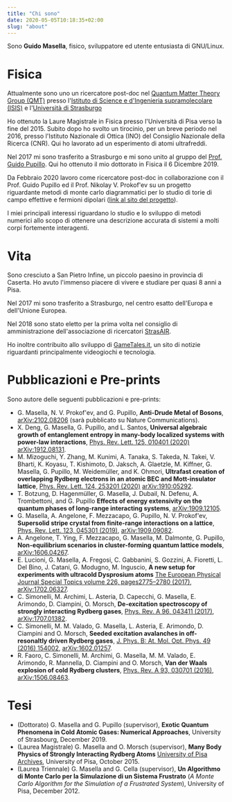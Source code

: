 ```yaml
---
title: "Chi sono"
date: 2020-05-05T10:18:35+02:00
slug: "about"
---
```


Sono **Guido Masella**, fisico, sviluppatore ed utente entusiasta di GNU/Linux.

# Fisica

Attualmente sono uno un ricercatore post-doc nel [Quantum Matter Theory Group (QMT)](https://qmtheory.fr) presso l'[Istituto di Science e d'Ingenieria supramolecolare (ISIS)](https://isis.unistra.fr) e l'[Università di Strasburgo](https://unistra.fr)

Ho ottenuto la Laure Magistrale in Fisica presso l'Università di Pisa verso la fine del 2015. Subito dopo ho svolto un tirocinio, per un breve periodo nel 2016, presso l'Istituto Nazionale di Ottica (INO)  del Consiglio Nazionale della Ricerca (CNR). Qui ho lavorato ad un esperimento di atomi ultrafreddi.

Nel 2017 mi sono trasferito a Strasburgo e mi sono unito al gruppo del [Prof.
Guido Pupillo](https://qmtheory.fr). Qui ho ottenuto il mio dottorato in
Fisica il 6 Dicembre 2019.

Da Febbraio 2020 lavoro come ricercatore post-doc in collaborazione con il
Prof. Guido Pupillo ed il Prof. Nikolay V. Prokof'ev su un progetto
riguardante metodi di monte carlo diagrammatici per lo studio di torie di
campo effettive e fermioni dipolari ([link al sito del
progetto](http://www.usias.fr/en/fellows/2019-fellows/nikolay-prokofiev-guido-pupillo/)).

I miei principali interessi riguardano lo studio e lo sviluppo di metodi
numerici allo scopo di ottenere una descrizione accurata di sistemi a molti
corpi fortemente interagenti.

# Vita

Sono cresciuto a San Pietro Infine, un piccolo paesino in provincia di Caserta. Ho avuto l'immenso piacere di vivere e studiare per quasi 8 anni a Pisa.

Nel 2017 mi sono trasferito a Strasburgo, nel centro esatto dell'Europa e dell'Unione Europea.

Nel 2018 sono stato eletto per la prima volta nel consiglio di amministrazione dell'associazione di ricercatori [StrasAIR](https://strasair.org).

Ho inoltre contribuito allo sviluppo di [GameTales.it](https://gametales.it), un sito di notizie riguardanti principalmente videogiochi e tecnologia.

# Pubblicazioni e Pre-prints

Sono autore delle seguenti pubblicazioni e pre-prints:

* G. Masella, N. V. Prokof'ev, and G. Pupillo, **Anti-Drude Metal of Bosons**,
    [arXiv:2102.08206](https://arxiv.org/abs/2102.08206) (sarà pubblicato su
    Nature Communications).
* X. Deng, G. Masella, G. Pupillo, and L. Santos,
  **Universal algebraic growth of entanglement entropy in many-body localized systems with power-law interactions**,
  [Phys. Rev. Lett. 125, 010401 (2020)](https://journals.aps.org/prl/abstract/10.1103/PhysRevLett.125.010401)
  [arXiv:1912.08131](https://arxiv.org/abs/1912.08131).
* M. Mizoguchi, Y. Zhang, M. Kunimi, A. Tanaka, S. Takeda, N. Takei, V. Bharti, K. Koyasu, T. Kishimoto, D. Jaksch, A. Glaetzle, M. Kiffner, G. Masella, G. Pupillo, M. Weidemüller, and K. Ohmori,
  **Ultrafast creation of overlapping Rydberg electrons in an atomic BEC and Mott-insulator lattice**,
  [Phys. Rev. Lett. 124, 253201 (2020)](https://journals.aps.org/prl/abstract/10.1103/PhysRevLett.124.253201)
  [arXiv:1910:05292](https://arxiv.org/abs/1910.05292).
* T. Botzung, D. Hagenmüller, G. Masella, J. Dubail, N. Defenu, A. Trombettoni, and G. Pupillo
  **Effects of energy extensivity on the quantum phases of long-range interacting systems**,
  [arXiv:1909.12105](https://arxiv.org/abs/1909.12105).
* G. Masella, A. Angelone, F. Mezzacapo, G. Pupillo, N. V. Prokof'ev,
  **Supersolid stripe crystal from finite-range interactions on a lattice**,
  [Phys. Rev. Lett. 123, 045301 (2019)](https://journals.aps.org/prl/abstract/10.1103/PhysRevLett.123.045301),
  [arXiv:1909.09082](https://arxiv.org/abs/1909.09082).
* A. Angelone, T. Ying, F. Mezzacapo, G. Masella, M. Dalmonte, G. Pupillo,
  **Non-equilibrium scenarios in cluster-forming quantum lattice models**,
  [arXiv:1606.04267](https://arxiv.org/abs/1606.04267).
* E. Lucioni, G. Masella, A. Fregosi, C. Gabbanini, S. Gozzini, A. Fioretti, L.
  Del Bino, J. Catani, G. Modugno, M. Inguscio,
  **A new setup for experiments with ultracold Dysprosium atoms**
  [The European Physical Journal Special Topics volume 226, pages2775–2780 (2017)](https://link.springer.com/article/10.1140/epjst/e2016-60387-6),
  [arXiv:1702.06327](https://arxiv.org/abs/1702.06327).
* C. Simonelli, M. Archimi, L. Asteria, D. Capecchi, G. Masella, E. Arimondo,
  D. Ciampini, O. Morsch,
  **De-excitation spectroscopy of strongly interacting Rydberg gases**,
  [Phys. Rev. A 96, 043411 (2017)](https://journals.aps.org/pra/abstract/10.1103/PhysRevA.96.043411),
  [arXiv:1707.01382](https://arxiv.org/abs/1707.01382).
* C. Simonelli, M. M. Valado, G. Masella, L. Asteria, E. Arimondo, D. Ciampini
  and O. Morsch,
  **Seeded excitation avalanches in off-resonaltly driven Rydberg gases**,
  [J. Phys. B: At. Mol. Opt. Phys. 49 (2016) 154002](http://iopscience.iop.org/article/10.1088/0953-4075/49/15/154002),
  [arXiv:1602.01257](http://arxiv.org/abs/1602.01257).
* R. Faoro, C. Simonelli, M. Archimi, G. Masella, M. M. Valado, E. Arimondo,
  R. Mannella, D. Ciampini and O. Morsch,
  **Van der Waals explosion of cold Rydberg clusters**,
  [Phys. Rev. A 93, 030701 (2016)](https://journals.aps.org/pra/abstract/10.1103/PhysRevA.93.030701),
  [arXiv:1506.08463](http://arxiv.org/abs/1506.08463).

# Tesi
* (Dottorato) G. Masella and G. Pupillo (supervisor), **Exotic Quantum Phenomena in Cold Atomic Gases: Numerical Approaches**, University of Strasbourg, December 2019.
* (Laurea Magistrale) G. Masella and O. Morsch (supervisor), **Many Body Physics of Strongly Interacting Rydberg Atoms** [University of Pisa Archives](https://etd.adm.unipi.it/theses/available/etd-09292015-200352), University of Pisa, October 2015.
* (Laurea Triennale) G. Masella and G. Cella (supervisor), **Un Algorithmo di Monte Carlo per la Simulazione di un Sistema Frustrato** (_A Monte Carlo Algorithm for the Simulation of a Frustrated System_), University of Pisa, December 2012.
